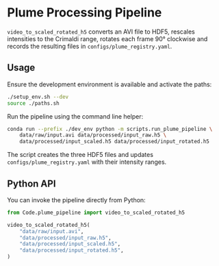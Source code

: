 # Plume Processing Pipeline

`video_to_scaled_rotated_h5` converts an AVI file to HDF5, rescales
intensities to the Crimaldi range, rotates each frame 90° clockwise and
records the resulting files in `configs/plume_registry.yaml`.

## Usage

Ensure the development environment is available and activate the paths:

```bash
./setup_env.sh --dev
source ./paths.sh
```

Run the pipeline using the command line helper:

```bash
conda run --prefix ./dev_env python -m scripts.run_plume_pipeline \
    data/raw/input.avi data/processed/input_raw.h5 \
    data/processed/input_scaled.h5 data/processed/input_rotated.h5
```

The script creates the three HDF5 files and updates
`configs/plume_registry.yaml` with their intensity ranges.

## Python API

You can invoke the pipeline directly from Python:

```python
from Code.plume_pipeline import video_to_scaled_rotated_h5

video_to_scaled_rotated_h5(
    "data/raw/input.avi",
    "data/processed/input_raw.h5",
    "data/processed/input_scaled.h5",
    "data/processed/input_rotated.h5",
)
```
